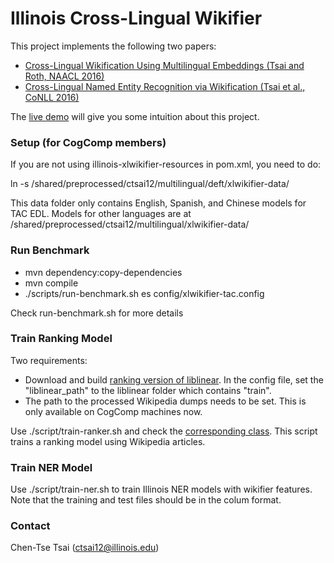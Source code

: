 # Illinois Cross-Lingual Wikifier
This project implements the following two papers:
* [Cross-Lingual Wikification Using Multilingual Embeddings (Tsai and Roth, NAACL 2016)](http://cogcomp.cs.illinois.edu/page/publication_view/785)
* [Cross-Lingual Named Entity Recognition via Wikification (Tsai et al., CoNLL 2016)](http://cogcomp.cs.illinois.edu/page/publication_view/796)

The [live demo](http://bilbo.cs.illinois.edu/~ctsai12/xlwikifier/) will give you some intuition about this project.

### Setup (for CogComp members)
If you are not using illinois-xlwikifier-resources in pom.xml, you need to do:

ln -s /shared/preprocessed/ctsai12/multilingual/deft/xlwikifier-data/

This data folder only contains English, Spanish, and Chinese models for TAC EDL. Models for other languages are at /shared/preprocessed/ctsai12/multilingual/xlwikifier-data/

### Run Benchmark
* mvn dependency:copy-dependencies
* mvn compile
* ./scripts/run-benchmark.sh es config/xlwikifier-tac.config

Check run-benchmark.sh for more details

### Train Ranking Model
Two requirements:
* Download and build [ranking version of liblinear](https://www.csie.ntu.edu.tw/~cjlin/libsvmtools/#large_scale_ranksvm). In the config file, set the "liblinear_path" to the liblinear folder which contains "train".
* The path to the processed Wikipedia dumps needs to be set. This is only available on CogComp machines now.

Use ./script/train-ranker.sh and check the [corresponding class](https://github.com/cttsai/cross-lingual-wikifier/blob/demo/src/main/java/edu/illinois/cs/cogcomp/xlwikifier/core/Ranker.java). This script trains a ranking model using Wikipedia articles.

### Train NER Model

Use ./script/train-ner.sh to train Illinois NER models with wikifier features. Note that the training and test files should be in the colum format. 

### Contact
Chen-Tse Tsai (ctsai12@illinois.edu)
